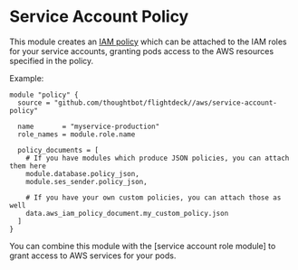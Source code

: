 # Service Account Policy

This module creates an [IAM policy] which can be attached to the IAM roles for
your service accounts, granting pods access to the AWS resources specified in
the policy.

Example:

```
module "policy" {
  source = "github.com/thoughtbot/flightdeck//aws/service-account-policy"

  name       = "myservice-production"
  role_names = module.role.name

  policy_documents = [
    # If you have modules which produce JSON policies, you can attach them here
    module.database.policy_json,
    module.ses_sender.policy_json,

    # If you have your own custom policies, you can attach those as well
    data.aws_iam_policy_document.my_custom_policy.json
  ]
}
```

You can combine this module with the [service account role module] to grant
access to AWS services for your pods.

[iam policy]: https://docs.aws.amazon.com/IAM/latest/UserGuide/access_policies.html
[service account policy module]: ../service-account-policy

